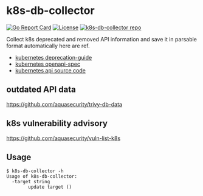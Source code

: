# k8s-db-collector


[![Go Report Card][report-card-img]][report-card]
[![License][license-img]][license]
[![k8s-db-collector repo](https://github.com/aquasecurity/k8s-db-collector/actions/workflows/update.yml/badge.svg)](https://github.com/aquasecurity/k8s-db-collecotr/actions/workflows/update.yml)

[report-card-img]: https://goreportcard.com/badge/github.com/aquasecurity/k8s-db-collector
[report-card]: https://goreportcard.com/report/github.com/aquasecurity/k8s-db-collector
[license-img]: https://img.shields.io/badge/License-Apache%202.0-blue.svg
[license]: https://github.com/aquasecurity/k8s-db-collector/blob/main/LICENSE

Collect k8s deprecated and removed API information and save it in parsable format automatically here are ref.
 - [kubernetes deprecation-guide](https://raw.githubusercontent.com/kubernetes/website/main/content/en/docs/reference/using-api/deprecation-guide.md)
 - [kubernetes openapi-spec](https://raw.githubusercontent.com/kubernetes/kubernetes/master/api/openapi-spec/swagger.json)
 - [kubernetes api source code](https://github.com/kubernetes/kubernetes/tree/master/staging/src/k8s.io/api)

## outdated API data
https://github.com/aquasecurity/trivy-db-data

## k8s vulnerability advisory

https://github.com/aquasecurity/vuln-list-k8s

## Usage

```
$ k8s-db-collector -h
Usage of k8s-db-collector:
  -target string
        update target ()
```
